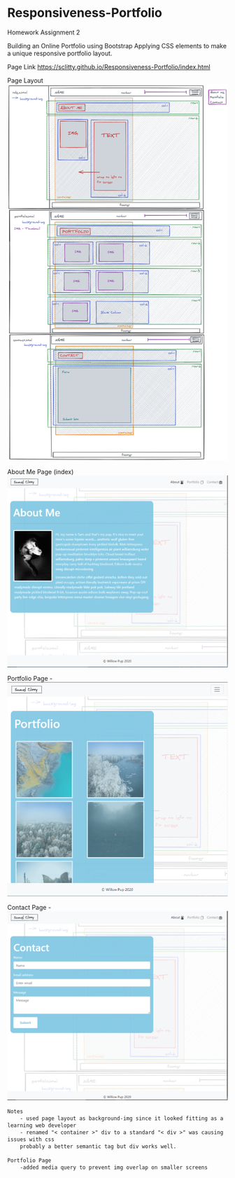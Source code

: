 # Responsiveness-Portfolio
Homework Assignment 2

Building an Online Portfolio using Bootstrap 
    Applying CSS elements to make a unique responsive portfolio layout. 

Page Link
    https://sclitty.github.io/Responsiveness-Portfolio/index.html

Page Layout
    ![Page Layout](images/PageLayout.png)

About Me Page (index)
    ![About Me](images/AboutMe.PNG)

Portfolio Page -
    ![Portfolio](images/PortfolioPage.PNG)

Contact Page -
    ![Contact](images/ContactPage.PNG)

    Notes
        - used page layout as background-img since it looked fitting as a learning web developer
        - renamed "< container >" div to a standard "< div >" was causing issues with css
        probably a better semantic tag but div works well. 
   
    Portfolio Page 
        -added media query to prevent img overlap on smaller screens 


